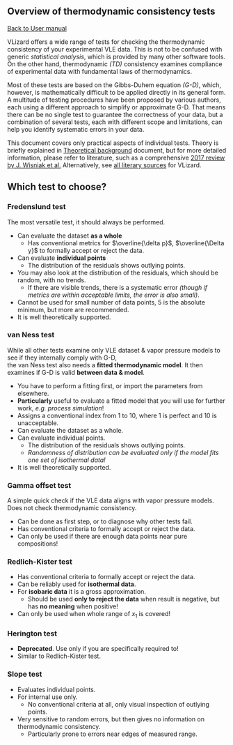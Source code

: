 ## Overview of thermodynamic consistency tests

[Back to User manual](manual.md)

VLizard offers a wide range of tests for checking the thermodynamic consistency of your experimental VLE data.
This is not to be confused with generic _statistical analysis_, which is provided by many other software tools.
On the other hand, thermodynamic _(TD)_ consistency examines compliance of experimental data with fundamental laws of thermodynamics.

Most of these tests are based on the Gibbs-Duhem equation _(G-D)_, which, however, is mathematically difficult to be applied directly in its general form.
A multitude of testing procedures have been proposed by various authors, each using a different approach to simplify or approximate G-D.
That means there can be no single test to guarantee the correctness of your data, but a combination of several tests, each with different scope and limitations, can help you identify systematic errors in your data.

This document covers only practical aspects of individual tests.
Theory is briefly explained in [Theoretical background](test_theory.md) document, but for more detailed information, please refer to literature, such as a comprehensive
[2017 review by J. Wisniak et al.](https://doi.org/10.1016/j.jct.2016.10.038)
Alternatively, see [all literary sources](../references.md) for VLizard.

## Which test to choose?

### Fredenslund test

The most versatile test, it should always be performed.
- Can evaluate the dataset **as a whole**
  - Has conventional metrics for $\overline{\delta p}$, $\overline{\Delta y}$ to formally accept or reject the data.
- Can evaluate **individual points**
  - The distribution of the residuals shows outlying points.
- You may also look at the distribution of the residuals, which should be random, with no trends.
  - If there are visible trends, there is a systematic error _(though if metrics are within acceptable limits, the error is also small)_.
- Cannot be used for small number of data points, 5 is the absolute minimum, but more are recommended.
- It is well theoretically supported.

### van Ness test

While all other tests examine only VLE dataset & vapor pressure models to see if they internally comply with G-D,  
the van Ness test also needs a **fitted thermodynamic model**.
It then examines if G-D is valid **between data & model**.
- You have to perform a fitting first, or import the parameters from elsewhere.
- **Particularly** useful to evaluate a fitted model that you will use for further work, _e.g. process simulation_!
- Assigns a conventional index from 1 to 10, where 1 is perfect and 10 is unacceptable.
- Can evaluate the dataset as a whole.
- Can evaluate individual points.
  - The distribution of the residuals shows outlying points.
  - _Randomness of distribution can be evaluated only if the model fits one set of isothermal data!_
- It is well theoretically supported.

### Gamma offset test

A simple quick check if the VLE data aligns with vapor pressure models.
Does not check thermodynamic consistency.
- Can be done as first step, or to diagnose why other tests fail.
- Has conventional criteria to formally accept or reject the data.
- Can only be used if there are enough data points near pure compositions!

### Redlich-Kister test

- Has conventional criteria to formally accept or reject the data.
- Can be reliably used for **isothermal data**.
- For **isobaric data** it is a gross approximation.
  - Should be used **only to reject the data** when result is negative, but has **no meaning** when positive!
- Can only be used when whole range of $x_1$ is covered!

### Herington test

- **Deprecated**. Use only if you are specifically required to!
- Similar to Redlich-Kister test.

### Slope test

- Evaluates individual points.
- For internal use only.
  - No conventional criteria at all, only visual inspection of outlying points.
- Very sensitive to random errors, but then gives no information on thermodynamic consistency.
  - Particularly prone to errors near edges of measured range.
